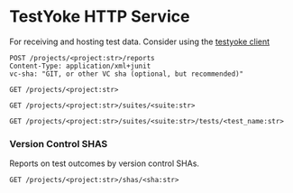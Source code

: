 # TestYoke HTTP Service

For receiving and hosting test data. Consider using the [testyoke client](./CLIENT.md)


```HTTP
POST /projects/<project:str>/reports
Content-Type: application/xml+junit
vc-sha: "GIT, or other VC sha (optional, but recommended)"

GET /projects/<project:str>

GET /projects/<project:str>/suites/<suite:str>

GET /projects/<project:str>/suites/<suite:str>/tests/<test_name:str>

```

### Version Control SHAS

Reports on test outcomes by version control SHAs.

```HTTP
GET /projects/<project:str>/shas/<sha:str>

```

